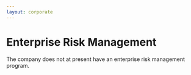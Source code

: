 ```yaml
---
layout: corporate
---
```


Enterprise Risk Management
====

The company does not at present have an enterprise risk management program.